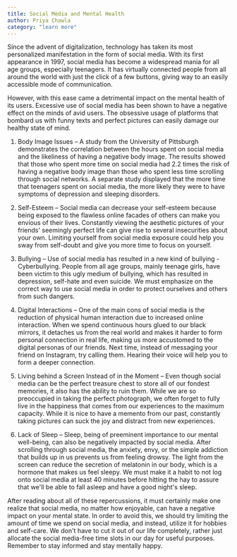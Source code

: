 ```yaml
---
title: Social Media and Mental Health
author: Priya Chawla
category: "learn more"
---
```


Since the advent of digitalization, technology has taken its most personalized
manifestation in the form of social media. With its first appearance in 1997,
social media has become a widespread mania for all age groups, especially
teenagers. It has virtually connected people from all around the world with
just the click of a few buttons, giving way to an easily accessible mode of
communication.

However, with this ease came a detrimental impact on the mental health of its
users. Excessive use of social media has been shown to have a negative effect
on the minds of avid users. The obsessive usage of platforms that bombard us
with funny texts and perfect pictures can easily damage our healthy state of
mind.

1. Body Image Issues – A study from the University of Pittsburgh demonstrates
   the correlation between the hours spent on social media and the likeliness
   of having a negative body image. The results showed that those who spent
   more time on social media had 2.2 times the risk of having a negative body
   image than those who spent less time scrolling through social networks. A
   separate study displayed that the more time that teenagers spent on social
   media, the more likely they were to have symptoms of depression and sleeping
   disorders.

2. Self-Esteem – Social media can decrease your self-esteem because being
   exposed to the flawless online facades of others can make you envious of
   their lives. Constantly viewing the aesthetic pictures of your friends'
   seemingly perfect life can give rise to several insecurities about your own.
   Limiting yourself from social media exposure could help you sway from
   self-doubt and give you more time to focus on yourself.

3. Bullying – Use of social media has resulted in a new kind of bullying -
   Cyberbullying. People from all age groups, mainly teenage girls, have been
   victim to this ugly medium of bullying, which has resulted in depression,
   self-hate and even suicide. We must emphasize on the correct way to use
   social media in order to protect ourselves and others from such dangers.

4. Digital Interactions – One of the main cons of social media is the reduction
   of physical human interaction due to increased online interaction. When we
   spend continuous hours glued to our black mirrors, it detaches us from the
   real world and makes it harder to form personal connection in real life,
   making us more accustomed to the digital personas of our friends. Next time,
   instead of messaging your friend on Instagram, try calling them. Hearing
   their voice will help you to form a deeper connection.

5. Living behind a Screen Instead of in the Moment – Even though social media
   can be the perfect treasure chest to store all of our fondest memories, it
   also has the ability to ruin them. While we are so preoccupied in taking the
   perfect photograph, we often forget to fully live in the happiness that
   comes from our experiences to the maximum capacity. While it is nice to have
   a memento from our past, constantly taking pictures can suck the joy and
   distract from new experiences.

6. Lack of Sleep – Sleep, being of preeminent importance to our mental
   well-being, can also be negatively impacted by social media. After scrolling
   through social media, the anxiety, envy, or the simple addiction that builds
   up in us prevents us from feeling drowsy. The light from the screen can
   reduce the secretion of melatonin in our body, which is a hormone that makes
   us feel sleepy. We must make it a habit to not log onto social media at
   least 40 minutes before hitting the hay to assure that we'll be able to fall
   asleep and have a good night's sleep.

After reading about all of these repercussions, it must certainly make one
realize that social media, no matter how enjoyable, can have a negative impact
on your mental state. In order to avoid this, we should try limiting the amount
of time we spend on social media, and instead, utilize it for hobbies and
self-care. We don't have to cut it out of our life completely, rather just
allocate the social media-free time slots in our day for useful purposes.
Remember to stay informed and stay mentally happy.
